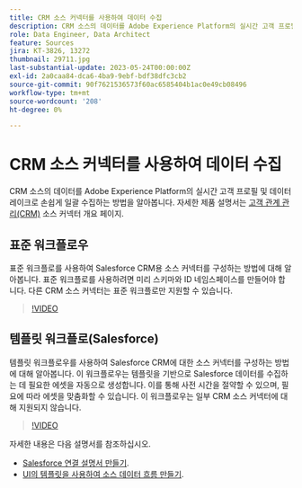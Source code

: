 ```yaml
---
title: CRM 소스 커넥터를 사용하여 데이터 수집
description: CRM 소스의 데이터를 Adobe Experience Platform의 실시간 고객 프로필 및 데이터 레이크로 손쉽게 일괄 수집하는 방법을 알아봅니다.
role: Data Engineer, Data Architect
feature: Sources
jira: KT-3826, 13272
thumbnail: 29711.jpg
last-substantial-update: 2023-05-24T00:00:00Z
exl-id: 2a0caa84-dca6-4ba9-9ebf-bdf38dfc3cb2
source-git-commit: 90f7621536573f60ac6585404b1ac0e49cb08496
workflow-type: tm+mt
source-wordcount: '208'
ht-degree: 0%

---
```


# CRM 소스 커넥터를 사용하여 데이터 수집

CRM 소스의 데이터를 Adobe Experience Platform의 실시간 고객 프로필 및 데이터 레이크로 손쉽게 일괄 수집하는 방법을 알아봅니다. 자세한 제품 설명서는 [고객 관계 관리(CRM)](https://experienceleague.adobe.com/docs/experience-platform/sources/home.html?lang=en#access-control-for-sources-in-data-ingestion) 소스 커넥터 개요 페이지.

## 표준 워크플로우

표준 워크플로를 사용하여 Salesforce CRM용 소스 커넥터를 구성하는 방법에 대해 알아봅니다. 표준 워크플로를 사용하려면 미리 스키마와 ID 네임스페이스를 만들어야 합니다. 다른 CRM 소스 커넥터는 표준 워크플로만 지원할 수 있습니다.

>[!VIDEO](https://video.tv.adobe.com/v/29711?quality=12&learn=on)

## 템플릿 워크플로(Salesforce)

템플릿 워크플로우를 사용하여 Salesforce CRM에 대한 소스 커넥터를 구성하는 방법에 대해 알아봅니다. 이 워크플로우는 템플릿을 기반으로 Salesforce 데이터를 수집하는 데 필요한 에셋을 자동으로 생성합니다. 이를 통해 사전 시간을 절약할 수 있으며, 필요에 따라 에셋을 맞춤화할 수 있습니다. 이 워크플로우는 일부 CRM 소스 커넥터에 대해 지원되지 않습니다.

>[!VIDEO](https://video.tv.adobe.com/v/3419422?quality=12&learn=on)

자세한 내용은 다음 설명서를 참조하십시오.
* [Salesforce 연결 설명서 만들기](https://experienceleague.adobe.com/docs/experience-platform/sources/ui-tutorials/create/crm/salesforce.html).
* [UI의 템플릿을 사용하여 소스 데이터 흐름 만들기](https://experienceleague.adobe.com/docs/experience-platform/sources/ui-tutorials/templates.html#).

